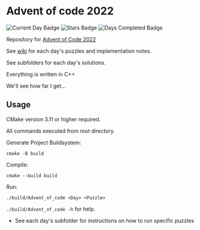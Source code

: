 # Advent of code 2022

![Current Day Badge](https://img.shields.io/badge/day%20📅-8-blue)
![Stars Badge](https://img.shields.io/badge/stars%20⭐-16-yellow)
![Days Completed Badge](https://img.shields.io/badge/days%20completed-8-red)

Repository for [Advent of Code 2022](https://adventofcode.com/)

See [wiki](https://github.com/jio125/Advent-of-code-2022/wiki) for each day's puzzles and implementation notes.

See subfolders for each day's solutions.

Everything is written in C++

We'll see how far I get...

## Usage

CMake version 3.11 or higher required.

All commands executed from root directory.

Generate Project Buildsystem:

`cmake -B build`

Compile:

`cmake --build build`

Run:

`./build/Advent_of_code <Day> <Puzzle>`

`./build/Advent_of_code -h` for help.

- See each day's subfolder for instructions on how to run specific puzzles
